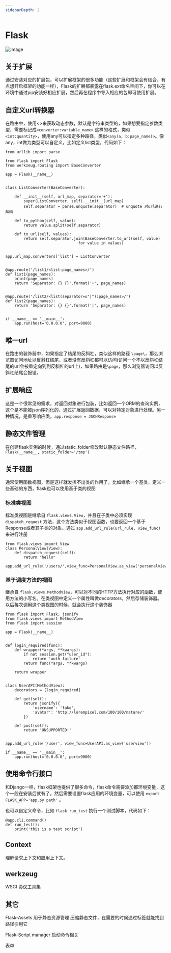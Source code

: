 ```yaml
---
sidebarDepth: 2
---
```


# Flask
![image](/my-notebook/images/Python/Flask.png)

## 关于扩展

通过安装对应的扩展包，可以扩展框架的很多功能（这些扩展和框架会有结合，有点想开启框架的功能一样），Flask的扩展都暴露在flask.ext命名空间下，你可以在环境中通过pip安装好相应扩展，然后再在程序中导入相应的包即可使用扩展。

## 自定义url转换器

在路由中，使用<>来获取动态参数，默认是字符串类型的，如果想要指定参数类型，需要标记成`<converter:variable_name>` 这样的格式，类似 `<int:quantity>`，使用any可以指定多种路径，类似`<any(a, b:page_name)>`。像any，int做为类型可以自定义，比如定义list类型，代码如下：

<highlight-code lang='python'>

    from urllib import parse

    from flask import Flask
    from werkzeug.routing import BaseConverter

    app = Flask(__name__)


    class ListConverter(BaseConverter):

        def __init__(self, url_map, separator='+'):
            super(ListConverter, self).__init__(url_map)
            self.separator = parse.unquote(separator)  # unquote 对url进行解码

        def to_python(self, value):
            return value.split(self.separator)

        def to_url(self, values):
            return self.separator.join(BaseConverter.to_url(self, value)
                                    for value in values)


    app.url_map.converters['list'] = ListConverter


    @app.route('/list1/<list:page_names>/')
    def list1(page_names):
        print(page_names)
        return 'Separator: {} {}'.format('+', page_names)


    @app.route('/list2/<list(separator=u"|"):page_names>/')
    def list2(page_names):
        return 'Separator: {} {}'.format('|', page_names)


    if __name__ == '__main__':
        app.run(host='0.0.0.0', port=9000)

</highlight-code>

## 唯一url

在路由的装饰器中，如果指定了结尾的反斜杠，类似这样的路径 `\page\`，那么浏览器访问地址以反斜杠结尾，或者没有反斜杠都可以访问(访问一个不以反斜杠结尾的url会被重定向到到反斜杠的url上)，如果路由是`\page`，那么浏览器访问以反斜杠结尾会报错。

## 扩展响应

这是一个很常见的需求，对返回对象进行包装，比如返回一个ORM的查询实例，这个是不能被json序列化的，通过扩展返回数据，可以对特定对象进行处理。另一种情况，是重写响应类，`app.response = JSONResponse`

## 静态文件管理

在创建flask实例的时候，通过static_folder修改默认静态文件路径，`Flask(__name__, static_folder='/tmp')`

## 关于视图

通常使用函数视图，但是这样就发挥不出类的作用了，比如继承一个基类，定义一些基础的东西，flask也可以使用基于类的视图

### 标准类视图

标准类视图是继承自 `flask.views.View`，并且在子类中必须实现 `dispatch_request` 方法，这个方法类似于视图函数，也要返回一个基于Response或者其子类的对象。通过 `app.add_url_rule(url_rule, view_func)` 来进行注册

<highlight-code lang='python'>

    from flask.views import View
    class PersonalView(View):
        def dispatch_request(self):
            return "hello"
    
    app.add_url_rule('/users/',view_func=PersonalView.as_view('personalview'))

</highlight-code>



### 基于调度方法的视图

继承自 `flask.views.MethodView`，可以对不同的HTTP方法执行对应的函数，使用方法的小写名。在类视图中定义一个属性叫做decorators，然后存储装饰器。以后每次调用这个类视图的时候，就会执行这个装饰器

<highlight-code lang='python'>

    from flask import Flask, jsonify
    from flask.views import MethodView
    from flask import session

    app = Flask(__name__)


    def login_required(func):
        def wrapper(*args, **kwargs):
            if not session.get("user_id"):
                return 'auth failure'
            return func(*args, **kwargs)

        return wrapper


    class UserAPI(MethodView):
        decorators = [login_required]

        def get(self):
            return jsonify({
                'username': 'fake',
                'avatar': 'http://lorempixel.com/100/100/nature/'
            })

        def post(self):
            return 'UNSUPPORTED!'


    app.add_url_rule('/user', view_func=UserAPI.as_view('userview'))

    if __name__ == '__main__':
        app.run(host='0.0.0.0', port=9000)
        
</highlight-code>

## 使用命令行接口

和Django一样，flask框架也提供了很多命令，flask命令需要添加都环境变量，这个一般在安装后就有了。然后需要设置flask应用的环境变量，可以使用 `export FLASK_APP='app.py path'` 。

也可以自定义命令，比如 `flask run_test` 执行一个测试脚本，代码如下：

<highlight-code lang='python'>

    @app.cli.command()
    def run_test():
        print('this is a test script')

</highlight-code>

## Context

理解请求上下文和应用上下文。

## werkzeug

WSGI 协议工具集

## 其它

Flask-Assets  用于静态资源管理
压缩静态文件，在需要的时候通过标签就能找到路径引用它

Flask-Script  manager  启动命令相关

表单